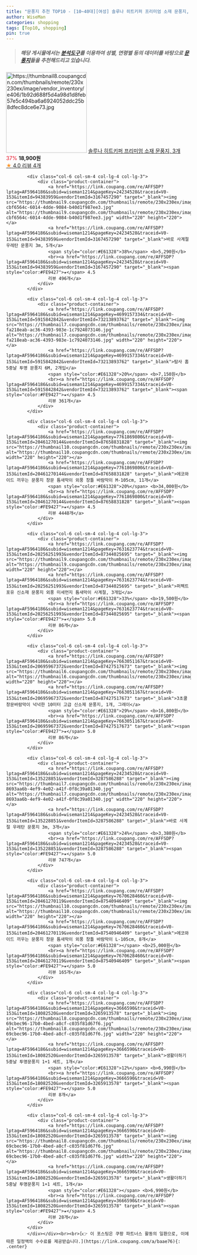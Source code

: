 ```yaml
---
title: "문풍지 추천 TOP10 - [10~40대][여성] 솔루나 히트키퍼 프리미엄 소재 문풍지, 3개"
author: WiseMan
categories: shopping
tags: [Top10, shopping]
pin: true
---
```


> ##### 해당 게시물에서는 [**분석도구**](https://itemscout.io/)를 이용하여 **성별**, **연령별** 등의 데이터를 바탕으로 [**문풍지**](https://link.coupang.com/a/baae76)들을 추천해드리고 있습니다.
<div class="container"><div class="row">
            <div class="col-6 col-sm-4 col-lg-4 col-lg-3">
                <div class="product-container">
                    <a href="https://link.coupang.com/re/AFFSDP?lptag=AF5964186&subid=wiseman1214&pageKey=7721436231&traceid=V0-153&itemId=20723842334&vendorItemId=87794589827" target="_blank"><img src="https://thumbnail8.coupangcdn.com/thumbnails/remote/230x230ex/image/vendor_inventory/e406/1b92d688f5d4a98d1d8feb57e5c494ba6a6924052ddc25b8dfec8dce6e73.jpg" alt="https://thumbnail8.coupangcdn.com/thumbnails/remote/230x230ex/image/vendor_inventory/e406/1b92d688f5d4a98d1d8feb57e5c494ba6a6924052ddc25b8dfec8dce6e73.jpg" width="220" height="220"></a>
                    <a href="https://link.coupang.com/re/AFFSDP?lptag=AF5964186&subid=wiseman1214&pageKey=7721436231&traceid=V0-153&itemId=20723842334&vendorItemId=87794589827" target="_blank">솔루나 히트키퍼 프리미엄 소재 문풍지, 3개</a>
                    <span style="color:#E61328">37%</span> <b>18,900원</b>
                    <br><a href="https://link.coupang.com/re/AFFSDP?lptag=AF5964186&subid=wiseman1214&pageKey=7721436231&traceid=V0-153&itemId=20723842334&vendorItemId=87794589827" target="_blank"><span style="color:#FE9427">★</span> 4.0
                    리뷰 4개</a>
                </div>
            </div>
            
            <div class="col-6 col-sm-4 col-lg-4 col-lg-3">
                <div class="product-container">
                    <a href="https://link.coupang.com/re/AFFSDP?lptag=AF5964186&subid=wiseman1214&pageKey=24234528&traceid=V0-153&itemId=94383959&vendorItemId=3167457290" target="_blank"><img src="https://thumbnail9.coupangcdn.com/thumbnails/remote/230x230ex/image/retail/images/2326270185463173-cbf6564c-6014-4dde-9084-b40d1f987ee3.jpg" alt="https://thumbnail9.coupangcdn.com/thumbnails/remote/230x230ex/image/retail/images/2326270185463173-cbf6564c-6014-4dde-9084-b40d1f987ee3.jpg" width="220" height="220"></a>
                    <a href="https://link.coupang.com/re/AFFSDP?lptag=AF5964186&subid=wiseman1214&pageKey=24234528&traceid=V0-153&itemId=94383959&vendorItemId=3167457290" target="_blank">바로 사계절 우레탄 문풍지 3m, 5개</a>
                    <span style="color:#E61328">38%</span> <b>5,290원</b>
                    <br><a href="https://link.coupang.com/re/AFFSDP?lptag=AF5964186&subid=wiseman1214&pageKey=24234528&traceid=V0-153&itemId=94383959&vendorItemId=3167457290" target="_blank"><span style="color:#FE9427">★</span> 4.5
                    리뷰 496개</a>
                </div>
            </div>
            
            <div class="col-6 col-sm-4 col-lg-4 col-lg-3">
                <div class="product-container">
                    <a href="https://link.coupang.com/re/AFFSDP?lptag=AF5964186&subid=wiseman1214&pageKey=4699157334&traceid=V0-153&itemId=5915842842&vendorItemId=73213893762" target="_blank"><img src="https://thumbnail7.coupangcdn.com/thumbnails/remote/230x230ex/image/retail/images/331396392178632-fa218eab-ac36-4393-983e-1c7924073146.jpg" alt="https://thumbnail7.coupangcdn.com/thumbnails/remote/230x230ex/image/retail/images/331396392178632-fa218eab-ac36-4393-983e-1c7924073146.jpg" width="220" height="220"></a>
                    <a href="https://link.coupang.com/re/AFFSDP?lptag=AF5964186&subid=wiseman1214&pageKey=4699157334&traceid=V0-153&itemId=5915842842&vendorItemId=73213893762" target="_blank">탐사 홈 5중날 투명 문풍지 6M, 2개입</a>
                    <span style="color:#E61328">20%</span> <b>7,150원</b>
                    <br><a href="https://link.coupang.com/re/AFFSDP?lptag=AF5964186&subid=wiseman1214&pageKey=4699157334&traceid=V0-153&itemId=5915842842&vendorItemId=73213893762" target="_blank"><span style="color:#FE9427">★</span> 4.5
                    리뷰 361개</a>
                </div>
            </div>
            
            <div class="col-6 col-sm-4 col-lg-4 col-lg-3">
                <div class="product-container">
                    <a href="https://link.coupang.com/re/AFFSDP?lptag=AF5964186&subid=wiseman1214&pageKey=7761869800&traceid=V0-153&itemId=20461270144&vendorItemId=87658831828" target="_blank"><img src="https://thumbnail10.coupangcdn.com/thumbnails/remote/230x230ex/image/vendor_inventory/8619/1dc1e33625bef903ca6331733fc9d1c9ccbd498c98a9cd4bcebb615a7abd.jpg" alt="https://thumbnail10.coupangcdn.com/thumbnails/remote/230x230ex/image/vendor_inventory/8619/1dc1e33625bef903ca6331733fc9d1c9ccbd498c98a9cd4bcebb615a7abd.jpg" width="220" height="220"></a>
                    <a href="https://link.coupang.com/re/AFFSDP?lptag=AF5964186&subid=wiseman1214&pageKey=7761869800&traceid=V0-153&itemId=20461270144&vendorItemId=87658831828" target="_blank">에코와이드 끼우는 문풍지 창문 틈새막이 외풍 창틀 바람막이 M-105cm, 11개</a>
                    <span style="color:#E61328">20%</span> <b>34,000원</b>
                    <br><a href="https://link.coupang.com/re/AFFSDP?lptag=AF5964186&subid=wiseman1214&pageKey=7761869800&traceid=V0-153&itemId=20461270144&vendorItemId=87658831828" target="_blank"><span style="color:#FE9427">★</span> 4.5
                    리뷰 4448개</a>
                </div>
            </div>
            
            <div class="col-6 col-sm-4 col-lg-4 col-lg-3">
                <div class="product-container">
                    <a href="https://link.coupang.com/re/AFFSDP?lptag=AF5964186&subid=wiseman1214&pageKey=7631623774&traceid=V0-153&itemId=20256251993&vendorItemId=87344025695" target="_blank"><img src="https://thumbnail9.coupangcdn.com/thumbnails/remote/230x230ex/image/vendor_inventory/30b6/99d3053fd4807bf0523838ee7d004cbbb2a605468634669351d6aa555921.jpg" alt="https://thumbnail9.coupangcdn.com/thumbnails/remote/230x230ex/image/vendor_inventory/30b6/99d3053fd4807bf0523838ee7d004cbbb2a605468634669351d6aa555921.jpg" width="220" height="220"></a>
                    <a href="https://link.coupang.com/re/AFFSDP?lptag=AF5964186&subid=wiseman1214&pageKey=7631623774&traceid=V0-153&itemId=20256251993&vendorItemId=87344025695" target="_blank">퍼펙트포유 신소재 문풍지 외풍 미세먼지 틈새막이 사계절, 3개입</a>
                    <span style="color:#E61328">33%</span> <b>19,500원</b>
                    <br><a href="https://link.coupang.com/re/AFFSDP?lptag=AF5964186&subid=wiseman1214&pageKey=7631623774&traceid=V0-153&itemId=20256251993&vendorItemId=87344025695" target="_blank"><span style="color:#FE9427">★</span> 5.0
                    리뷰 86개</a>
                </div>
            </div>
            
            <div class="col-6 col-sm-4 col-lg-4 col-lg-3">
                <div class="product-container">
                    <a href="https://link.coupang.com/re/AFFSDP?lptag=AF5964186&subid=wiseman1214&pageKey=7663051167&traceid=V0-153&itemId=20695967372&vendorItemId=87427517673" target="_blank"><img src="https://thumbnail6.coupangcdn.com/thumbnails/remote/230x230ex/image/vendor_inventory/338c/a453c7db8ba3f195c62a330b71ddaf0cc11d785aec8f54e8c593614ef6ea.png" alt="https://thumbnail6.coupangcdn.com/thumbnails/remote/230x230ex/image/vendor_inventory/338c/a453c7db8ba3f195c62a330b71ddaf0cc11d785aec8f54e8c593614ef6ea.png" width="220" height="220"></a>
                    <a href="https://link.coupang.com/re/AFFSDP?lptag=AF5964186&subid=wiseman1214&pageKey=7663051167&traceid=V0-153&itemId=20695967372&vendorItemId=87427517673" target="_blank">3초쿨 창문바람막이 넉넉한 10미터 고급 신소제 문풍지, 1개, 그레이</a>
                    <span style="color:#E61328">29%</span> <b>16,800원</b>
                    <br><a href="https://link.coupang.com/re/AFFSDP?lptag=AF5964186&subid=wiseman1214&pageKey=7663051167&traceid=V0-153&itemId=20695967372&vendorItemId=87427517673" target="_blank"><span style="color:#FE9427">★</span> 5.0
                    리뷰 86개</a>
                </div>
            </div>
            
            <div class="col-6 col-sm-4 col-lg-4 col-lg-3">
                <div class="product-container">
                    <a href="https://link.coupang.com/re/AFFSDP?lptag=AF5964186&subid=wiseman1214&pageKey=24234528&traceid=V0-153&itemId=135228851&vendorItemId=3287586288" target="_blank"><img src="https://thumbnail7.coupangcdn.com/thumbnails/remote/230x230ex/image/retail/images/2785025982576934-8693aa6b-4ef9-4e02-a41f-0f8c39a01340.jpg" alt="https://thumbnail7.coupangcdn.com/thumbnails/remote/230x230ex/image/retail/images/2785025982576934-8693aa6b-4ef9-4e02-a41f-0f8c39a01340.jpg" width="220" height="220"></a>
                    <a href="https://link.coupang.com/re/AFFSDP?lptag=AF5964186&subid=wiseman1214&pageKey=24234528&traceid=V0-153&itemId=135228851&vendorItemId=3287586288" target="_blank">바로 사계절 우레탄 문풍지 3m, 3개</a>
                    <span style="color:#E61328">24%</span> <b>3,380원</b>
                    <br><a href="https://link.coupang.com/re/AFFSDP?lptag=AF5964186&subid=wiseman1214&pageKey=24234528&traceid=V0-153&itemId=135228851&vendorItemId=3287586288" target="_blank"><span style="color:#FE9427">★</span> 5.0
                    리뷰 747개</a>
                </div>
            </div>
            
            <div class="col-6 col-sm-4 col-lg-4 col-lg-3">
                <div class="product-container">
                    <a href="https://link.coupang.com/re/AFFSDP?lptag=AF5964186&subid=wiseman1214&pageKey=7670628460&traceid=V0-153&itemId=20461270119&vendorItemId=87540946409" target="_blank"><img src="https://thumbnail10.coupangcdn.com/thumbnails/remote/230x230ex/image/vendor_inventory/8619/1dc1e33625bef903ca6331733fc9d1c9ccbd498c98a9cd4bcebb615a7abd.jpg" alt="https://thumbnail10.coupangcdn.com/thumbnails/remote/230x230ex/image/vendor_inventory/8619/1dc1e33625bef903ca6331733fc9d1c9ccbd498c98a9cd4bcebb615a7abd.jpg" width="220" height="220"></a>
                    <a href="https://link.coupang.com/re/AFFSDP?lptag=AF5964186&subid=wiseman1214&pageKey=7670628460&traceid=V0-153&itemId=20461270119&vendorItemId=87540946409" target="_blank">에코와이드 끼우는 문풍지 창문 틈새막이 외풍 창틀 바람막이 L-105cm, 8개</a>
                    <span style="color:#E61328"></span> <b>25,000원</b>
                    <br><a href="https://link.coupang.com/re/AFFSDP?lptag=AF5964186&subid=wiseman1214&pageKey=7670628460&traceid=V0-153&itemId=20461270119&vendorItemId=87540946409" target="_blank"><span style="color:#FE9427">★</span> 5.0
                    리뷰 165개</a>
                </div>
            </div>
            
            <div class="col-6 col-sm-4 col-lg-4 col-lg-3">
                <div class="product-container">
                    <a href="https://link.coupang.com/re/AFFSDP?lptag=AF5964186&subid=wiseman1214&pageKey=3666590&traceid=V0-153&itemId=18082520&vendorItemId=3265913578" target="_blank"><img src="https://thumbnail8.coupangcdn.com/thumbnails/remote/230x230ex/image/retail/images/110475773265999-69cbec96-17b0-4bed-a8cf-c035f81d67f6.jpg" alt="https://thumbnail8.coupangcdn.com/thumbnails/remote/230x230ex/image/retail/images/110475773265999-69cbec96-17b0-4bed-a8cf-c035f81d67f6.jpg" width="220" height="220"></a>
                    <a href="https://link.coupang.com/re/AFFSDP?lptag=AF5964186&subid=wiseman1214&pageKey=3666590&traceid=V0-153&itemId=18082520&vendorItemId=3265913578" target="_blank">생활더하기 5중날 투명문풍지 1+1 세트, 1개</a>
                    <span style="color:#E61328">12%</span> <b>6,990원</b>
                    <br><a href="https://link.coupang.com/re/AFFSDP?lptag=AF5964186&subid=wiseman1214&pageKey=3666590&traceid=V0-153&itemId=18082520&vendorItemId=3265913578" target="_blank"><span style="color:#FE9427">★</span> 5.0
                    리뷰 8개</a>
                </div>
            </div>
            
            <div class="col-6 col-sm-4 col-lg-4 col-lg-3">
                <div class="product-container">
                    <a href="https://link.coupang.com/re/AFFSDP?lptag=AF5964186&subid=wiseman1214&pageKey=3666590&traceid=V0-153&itemId=18082520&vendorItemId=3265913578" target="_blank"><img src="https://thumbnail8.coupangcdn.com/thumbnails/remote/230x230ex/image/retail/images/110475773265999-69cbec96-17b0-4bed-a8cf-c035f81d67f6.jpg" alt="https://thumbnail8.coupangcdn.com/thumbnails/remote/230x230ex/image/retail/images/110475773265999-69cbec96-17b0-4bed-a8cf-c035f81d67f6.jpg" width="220" height="220"></a>
                    <a href="https://link.coupang.com/re/AFFSDP?lptag=AF5964186&subid=wiseman1214&pageKey=3666590&traceid=V0-153&itemId=18082520&vendorItemId=3265913578" target="_blank">생활더하기 5중날 투명문풍지 1+1 세트, 1개</a>
                    <span style="color:#E61328"></span> <b>6,990원</b>
                    <br><a href="https://link.coupang.com/re/AFFSDP?lptag=AF5964186&subid=wiseman1214&pageKey=3666590&traceid=V0-153&itemId=18082520&vendorItemId=3265913578" target="_blank"><span style="color:#FE9427">★</span> 4.5
                    리뷰 28개</a>
                </div>
            </div>
            </div></div><br><br>[👉 이 포스팅은 쿠팡 파트너스 활동의 일환으로, 이에 따른 일정액의 수수료를 제공받습니다.](https://link.coupang.com/a/baae76){: .center}